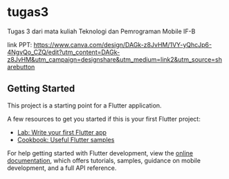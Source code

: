 # tugas3

Tugas 3 dari mata kuliah Teknologi dan Pemrograman Mobile IF-B

link PPT: https://www.canva.com/design/DAGk-z8JvHM/1VY-yQhcJp6-4NgvQo_CZQ/edit?utm_content=DAGk-z8JvHM&utm_campaign=designshare&utm_medium=link2&utm_source=sharebutton 



## Getting Started

This project is a starting point for a Flutter application.

A few resources to get you started if this is your first Flutter project:

- [Lab: Write your first Flutter app](https://docs.flutter.dev/get-started/codelab)
- [Cookbook: Useful Flutter samples](https://docs.flutter.dev/cookbook)

For help getting started with Flutter development, view the
[online documentation](https://docs.flutter.dev/), which offers tutorials,
samples, guidance on mobile development, and a full API reference.



